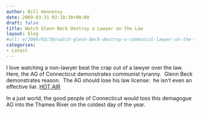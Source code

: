 ```yaml
---
author: Bill Hennessy
date: 2009-03-31 03:18:38+00:00
draft: false
title: Watch Glenn Beck Destroy a Lawyer on the Law
layout: blog
#url: e/2009/03/30/watch-glenn-beck-destroy-a-communist-lawyer-on-the-law/
categories:
- Latest
---
```


I love watching a non-lawyer beat the crap out of a lawyer over the law. Here, the AG of Connecticut demonstrates communist tyranny.  Glenn Beck demonstrates reason.  The AG should lose his law license:  he isn’t even an effective liar. [HOT AIR](https://hotair.com/archives/2009/03/30/video-glenn-beck-yells-at-connecticut-ag-for-11-minutes-over-aig-bonuses/)

In a just world, the good people of Connecticut would toss this demagogue AG into the Thames River on the coldest day of the year.
